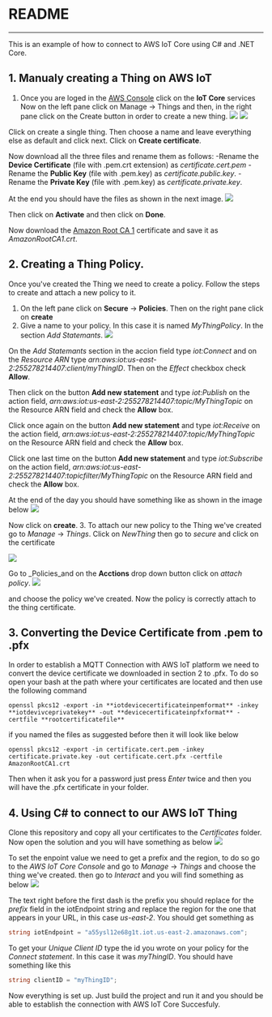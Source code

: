 # README
***
This is an example of how to connect to AWS IoT Core using C# and .NET Core.

## 1. Manualy creating a Thing on AWS IoT
1. Once you are loged in the [AWS Console](https://us-east-2.console.aws.amazon.com/console/home?nc2=h_ct&src=header-signin&region=us-east-2) click on the **IoT Core** services 
Now on the left pane click on Manage -> Things and then, in the right pane click on the Create button in order to create a new thing.
![](/Images/IoTThings.png)
![](/Images/IoTCreateThing.png)

Click on create a single thing. Then choose a name and leave everything else as default and click next. Click on **Create certificate**. 

Now download all the three files and rename them as follows:
-Rename the **Device Certificate** (file with .pem.crt extension) as _certificate.cert.pem_
-Rename the **Public Key** (file with .pem.key) as _certificate.public.key_.
-Rename the **Private Key** (file with .pem.key) as _certificate.private.key_.

At the end you should have the files as shown in the next image.
![](/Images/RenamedFiles.png)

Then click on **Activate** and then click on **Done**.

Now download the [Amazon Root CA 1](https://www.amazontrust.com/repository/AmazonRootCA1.pem) certificate and save it as _AmazonRootCA1.crt_.

## 2. Creating a Thing Policy.
Once you've created the Thing we need to create a policy. Follow the steps to create and attach a new policy to it.
1. On the left pane click on **Secure** -> **Policies**. Then on the right pane click on **create**
2. Give a name to your policy. In this case it is named _MyThingPolicy_.
In the section *Add Statemants*.
![](/Images/PolicyName.png)

On the *Add Statemants* section in the accion field type _iot:Connect_ and on the _Resource ARN_ type _arn:aws:iot:us-east-2:255278214407:client/myThingID_. Then on the _Effect_ checkbox check **Allow**.
 
Then click on the button **Add new statement** and type _iot:Publish_ on the action field, _arn:aws:iot:us-east-2:255278214407:topic/MyThingTopic_ on the Resource ARN field and check the **Allow** box.
 
Click once again on the button **Add new statement** and type _iot:Receive_ on the action field, _arn:aws:iot:us-east-2:255278214407:topic/MyThingTopic_ on the Resource ARN field and check the **Allow** box.
 
Click one last time on the button **Add new statement** and type _iot:Subscribe_ on the action field, _arn:aws:iot:us-east-2:255278214407:topicfilter/MyThingTopic_ on the Resource ARN field and check the **Allow** box.

At the end of the day you should have something like as shown in the image below
![](/Images/policy.png)

Now click on **create**.
3. To attach our new policy to the Thing we've created go to _Manage_ -> _Things_. Click on _NewThing_ then go to _secure_	and click on the certificate

![](/Images/ThingPolicy.png)

Go to _Policies_and on the **Acctions** drop down button click on *attach policy*.
![](/Images/ThingAttachPolicy.png)

and choose the policy we've created. Now the policy is correctly attach to the thing certificate.

## 3. Converting the Device Certificate from .pem to .pfx
In order to establish a MQTT Connection with AWS IoT platform we need to convert the device certificate we downloaded in section 2 to .pfx. To do so open your bash at the path where your certificates are located
and then use the following command

```
openssl pkcs12 -export -in **iotdevicecertificateinpemformat** -inkey **iotdevivceprivatekey** -out **devicecertificateinpfxformat** -certfile **rootcertificatefile**
```

if you named the files as suggested before then it will look like below

```
openssl pkcs12 -export -in certificate.cert.pem -inkey certificate.private.key -out certificate.cert.pfx -certfile AmazonRootCA1.crt
```

Then when it ask you for a password just press _Enter_ twice and then you will have the .pfx certificate in your folder.

## 4. Using C# to connect to our AWS IoT Thing
Clone this repository and copy all your certificates to the _Certificates_ folder. 
Now open the solution and you will have something as below
![](/Images/code.png)

To set the enpoint value we need to get a prefix and the region, to do so go to the *AWS IoT Core Console* and go to _Manage_ -> _Things_ and choose the thing we've created.
then go to _Interact_ and you will find something as below
![](/Images/prefixAndRegion.png)

The text right before the first dash is the prefix you should replace for the _prefix_ field in the iotEndpoint string  and replace the region for the one that appears in your URL,
in this case _us-east-2_. You should get something as

``` C#
string iotEndpoint = "a55ysl12e68g1t.iot.us-east-2.amazonaws.com";
```

To get your *Unique Client ID* type the id you wrote on your policy for the _Connect statement_. In this case it was _myThingID_. You should have something like this
```C#
string clientID = "myThingID"; 
```

Now everything is set up. Just build the project and run it and you should be able to establish the connection with AWS IoT Core Succesfuly.
